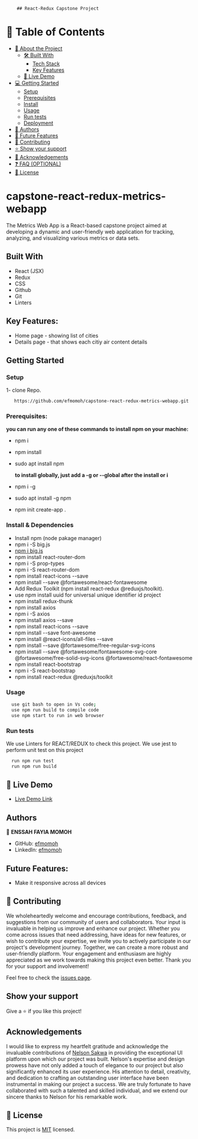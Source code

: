         ## React-Redux Capstone Project

# 📗 Table of Contents

- [📖 About the Project](#about-project)
  - [🛠 Built With](#built-with)
    - [Tech Stack](#tech-stack)
    - [Key Features](#key-features)
  - [🚀 Live Demo](#live-demo)
- [💻 Getting Started](#getting-started)
  - [Setup](#setup)
  - [Prerequisites](#prerequisites)
  - [Install](#install)
  - [Usage](#usage)
  - [Run tests](#run-tests)
  - [Deployment](#triangular_flag_on_post-deployment)
- [👥 Authors](#authors)
- [🔭 Future Features](#future-features)
- [🤝 Contributing](#contributing)
- [⭐️ Show your support](#support)
- [🙏 Acknowledgements](#acknowledgements)
- [❓ FAQ (OPTIONAL)](#faq)
- [📝 License](#license)

# capstone-react-redux-metrics-webapp

The Metrics Web App is a React-based capstone project aimed at developing a dynamic and user-friendly web application for tracking, analyzing, and visualizing various metrics or data sets.

## Built With

- React (JSX)
- Redux
- CSS
- Github
- Git
- Linters

## Key Features:

- Home page - showing list of cities
- Details page - that shows each citiy air content details

## Getting Started

### Setup

1- clone Repo.

```sh
   https://github.com/efmomoh/capstone-react-redux-metrics-webapp.git
```

### Prerequisites:

**you can run any one of these commands to install npm on your machine:**

- npm i
- npm install
- sudo apt install npm

  **to install globally, just add a -g or --global after the install or i**

- npm i -g
- sudo apt install -g npm
- npm init create-app .

### Install & Dependencies

- Install npm (node pakage manager)
- npm i -S big.js
- [npm i big.js](https://www.npmjs.com/package/big.js)
- npm install react-router-dom
- npm i -S prop-types
- npm i -S react-router-dom
- npm install react-icons --save
- npm install --save @fortawesome/react-fontawesome
- Add Redux Toolkit (npm install react-redux @reduxjs/toolkit).
- use npm install uuid for universal unique identifier id project
- npm install redux-thunk
- npm install axios
- npm i -S axios
- npm install axios --save
- npm install react-icons --save
- npm install --save font-awesome
- npm install @react-icons/all-files --save
- npm install --save @fortawesome/free-regular-svg-icons
- npm install --save @fortawesome/fontawesome-svg-core @fortawesome/free-solid-svg-icons @fortawesome/react-fontawesome
- npm install react-bootstrap
- npm i -S react-bootstrap
- npm install react-redux @reduxjs/toolkit

### Usage

```sh
  use git bash to open in Vs code;
  use npm run build to compile code
  use npm start to run in web browser
```

### Run tests

We use Linters for REACT/REDUX to check this project.
We use jest to perform unit test on this project

```sh
  run npm run test
  run npm run build
```

## 🚀 Live Demo <a name="live-demo"></a>

- [Live Demo Link](https://efmomoh.github.io/capstone-react-redux-metrics-webapp/src)

## Authors

👤 **ENSSAH FAYIA MOMOH**

- GitHub: [efmomoh](https://github.com/efmomoh)
- LinkedIn: [efmomoh](https://www.linkedin.com/in/efmomoh/)

## Future Features:

- Make it responsive across all devices

## 🤝 Contributing

We wholeheartedly welcome and encourage contributions, feedback, and suggestions from our community of users and collaborators. Your input is invaluable in helping us improve and enhance our project. Whether you come across issues that need addressing, have ideas for new features, or wish to contribute your expertise, we invite you to actively participate in our project's development journey. Together, we can create a more robust and user-friendly platform. Your engagement and enthusiasm are highly appreciated as we work towards making this project even better. Thank you for your support and involvement!

Feel free to check the [issues page](https://github.com/efmomoh/capstone-react-redux-metrics-webapp/issues).

## Show your support

Give a ⭐️ if you like this project!

## Acknowledgements

I would like to express my heartfelt gratitude and acknowledge the invaluable contributions of [Nelson Sakwa](https://www.behance.net/sakwadesignstudio) in providing the exceptional UI platform upon which our project was built. Nelson's expertise and design prowess have not only added a touch of elegance to our project but also significantly enhanced its user experience. His attention to detail, creativity, and dedication to crafting an outstanding user interface have been instrumental in making our project a success. We are truly fortunate to have collaborated with such a talented and skilled individual, and we extend our sincere thanks to Nelson for his remarkable work.

## 📝 License

This project is [MIT](./LICENSE) licensed.
